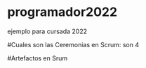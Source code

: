 # programador2022
ejemplo para cursada 2022

#Cuales son las Ceremonias en Scrum:
son 4 

#Artefactos en Srum

